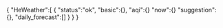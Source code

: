 {
    "HeWeather":[
    {
         "status":"ok",
         "basic":{},
         "aqi":{}
         "now":{}
         "suggestion":{},
         "daily_forecast":[]
         }
      }
}
